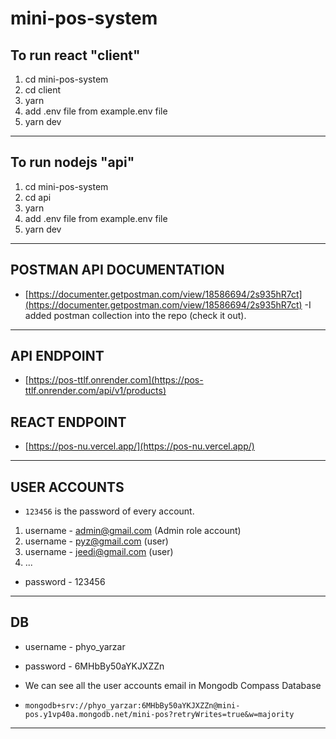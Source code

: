 # mini-pos-system

## To run react "client"

1. cd mini-pos-system
2. cd client
3. yarn
4. add .env file from example.env file
5. yarn dev

---

## To run nodejs "api"

1. cd mini-pos-system
2. cd api
3. yarn
4. add .env file from example.env file
5. yarn dev

---

## POSTMAN API DOCUMENTATION

- [https://documenter.getpostman.com/view/18586694/2s935hR7ct](https://documenter.getpostman.com/view/18586694/2s935hR7ct)
  -I added postman collection into the repo (check it out).

---

## API ENDPOINT

- [https://pos-ttlf.onrender.com](https://pos-ttlf.onrender.com/api/v1/products)

## REACT ENDPOINT

- [https://pos-nu.vercel.app/](https://pos-nu.vercel.app/)

---

## USER ACCOUNTS

- `123456` is the password of every account.

1. username - admin@gmail.com (Admin role account)
2. username - pyz@gmail.com (user)
3. username - jeedi@gmail.com (user)
4. ...

- password - 123456

---

## DB

- username - phyo_yarzar
- password - 6MHbBy50aYKJXZZn

- We can see all the user accounts email in Mongodb Compass Database
- `mongodb+srv://phyo_yarzar:6MHbBy50aYKJXZZn@mini-pos.y1vp40a.mongodb.net/mini-pos?retryWrites=true&w=majority`

---
